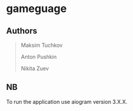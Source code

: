 # gameguage

## Authors

> Maksim Tuchkov
>
> Anton Pushkin
>
> Nikita Zuev

## NB
To run the application use aiogram version 3.X.X.
